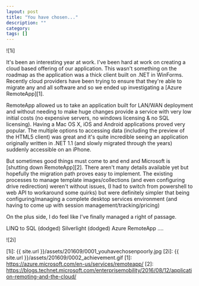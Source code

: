 ```yaml
---
layout: post
title: "You have chosen..."
description: ""
category: 
tags: []
---
```


![1i] 

It's been an interesting year at work.  I've been hard at work on creating a cloud based offering of our application.  This wasn't something on the roadmap as the application was a thick client built on .NET in WinForms.  Recently cloud providers have been trying to ensure that they're able to migrate any and all software and so we ended up investigating a [Azure RemoteApp][1].

RemoteApp allowed us to take an application built for LAN/WAN deployment and without needing to make huge changes provide a service with very low initial costs (no expensive servers, no windows licensing & no SQL licensing).  Having a Mac OS X, iOS and Android applications proved very popular.  The multiple options to accessing data (including the preview of the HTML5 client) was great and it's quite incredible seeing an application originally written in .NET 1.1 (and slowly migrated through the years) suddenly accessible on an iPhone.

But sometimes good things must come to and end and Microsoft is [shutting down RemoteApp][2].  There aren't many details available yet but hopefully the migration path proves easy to implement.  The existing processes to manage template images/collections (and even configuring drive redirection) weren't without issues,  (I had to switch from powershell to web API to workaround some quirks) but were definitely simpler that being configuring/managing a complete desktop services environment (and having to come up with session management/tracking/pricing)

On the plus side, I do feel like I've finally managed a right of passage.

LINQ to SQL (dodged)
Silverlight (dodged)
Azure RemoteApp .... 

![2i]

[1i]: {{ site.url }}/assets/201609/0001_youhavechosenpoorly.jpg
[2i]: {{ site.url }}/assets/201609/0002_achievement.gif
[1]: https://azure.microsoft.com/en-us/services/remoteapp/
[2]: https://blogs.technet.microsoft.com/enterprisemobility/2016/08/12/application-remoting-and-the-cloud/